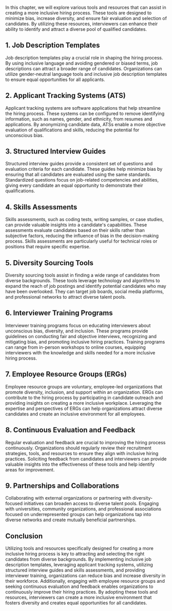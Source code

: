 
In this chapter, we will explore various tools and resources that can assist in creating a more inclusive hiring process. These tools are designed to minimize bias, increase diversity, and ensure fair evaluation and selection of candidates. By utilizing these resources, interviewers can enhance their ability to identify and attract a diverse pool of qualified candidates.

## 1\. Job Description Templates

Job description templates play a crucial role in shaping the hiring process. By using inclusive language and avoiding gendered or biased terms, job descriptions can attract a broader range of candidates. Organizations can utilize gender-neutral language tools and inclusive job description templates to ensure equal opportunities for all applicants.

## 2\. Applicant Tracking Systems (ATS)

Applicant tracking systems are software applications that help streamline the hiring process. These systems can be configured to remove identifying information, such as names, gender, and ethnicity, from resumes and applications. By anonymizing candidate data, ATSs enable a more objective evaluation of qualifications and skills, reducing the potential for unconscious bias.

## 3\. Structured Interview Guides

Structured interview guides provide a consistent set of questions and evaluation criteria for each candidate. These guides help minimize bias by ensuring that all candidates are evaluated using the same standards. Standardized questions focus on job-related competencies and abilities, giving every candidate an equal opportunity to demonstrate their qualifications.

## 4\. Skills Assessments

Skills assessments, such as coding tests, writing samples, or case studies, can provide valuable insights into a candidate's capabilities. These assessments evaluate candidates based on their skills rather than subjective factors, reducing the influence of bias in the decision-making process. Skills assessments are particularly useful for technical roles or positions that require specific expertise.

## 5\. Diversity Sourcing Tools

Diversity sourcing tools assist in finding a wide range of candidates from diverse backgrounds. These tools leverage technology and algorithms to expand the reach of job postings and identify potential candidates who may have been overlooked. They can target job boards, social media platforms, and professional networks to attract diverse talent pools.

## 6\. Interviewer Training Programs

Interviewer training programs focus on educating interviewers about unconscious bias, diversity, and inclusion. These programs provide guidelines on conducting fair and objective interviews, recognizing and mitigating bias, and promoting inclusive hiring practices. Training programs can range from in-person workshops to online courses, equipping interviewers with the knowledge and skills needed for a more inclusive hiring process.

## 7\. Employee Resource Groups (ERGs)

Employee resource groups are voluntary, employee-led organizations that promote diversity, inclusion, and support within an organization. ERGs can contribute to the hiring process by participating in candidate outreach and providing insights on creating a more inclusive workplace. Leveraging the expertise and perspectives of ERGs can help organizations attract diverse candidates and create an inclusive environment for all employees.

## 8\. Continuous Evaluation and Feedback

Regular evaluation and feedback are crucial to improving the hiring process continuously. Organizations should regularly review their recruitment strategies, tools, and resources to ensure they align with inclusive hiring practices. Soliciting feedback from candidates and interviewers can provide valuable insights into the effectiveness of these tools and help identify areas for improvement.

## 9\. Partnerships and Collaborations

Collaborating with external organizations or partnering with diversity-focused initiatives can broaden access to diverse talent pools. Engaging with universities, community organizations, and professional associations focused on underrepresented groups can help organizations tap into diverse networks and create mutually beneficial partnerships.

## Conclusion

Utilizing tools and resources specifically designed for creating a more inclusive hiring process is key to attracting and selecting the right candidates from diverse backgrounds. By implementing inclusive job description templates, leveraging applicant tracking systems, utilizing structured interview guides and skills assessments, and providing interviewer training, organizations can reduce bias and increase diversity in their workforce. Additionally, engaging with employee resource groups and seeking continuous evaluation and feedback enables organizations to continuously improve their hiring practices. By adopting these tools and resources, interviewers can create a more inclusive environment that fosters diversity and creates equal opportunities for all candidates.
